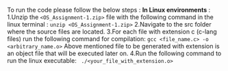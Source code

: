 To run the code please follow the below steps :
**In Linux environments** : 
 1.Unzip the ```<OS_Assignment-1.zip>``` file with the following command in the linux terminal :
   ```unzip <OS_Assignment-1.zip>```
 2.Navigate to the src folder where the source files are located.
 3.For each file with extension c (c-lang files) run the following command for compilation:
    ```gcc <file_name.c> -o <arbitrary_name.o>```
 Above mentioned file to be generated with extension <o> is an object file that will be executed later on.
 4.Run the following command to run the linux executable:
  ``` ./<your_file_with_extension.o>```


 
